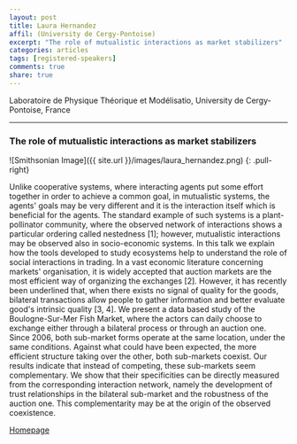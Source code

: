 ```yaml
---
layout: post
title: Laura Hernandez
affil: (University de Cergy-Pontoise)
excerpt: "The role of mutualistic interactions as market stabilizers"
categories: articles
tags: [registered-speakers]
comments: true
share: true
---
```


Laboratoire de Physique Théorique et Modélisatio, University de Cergy-Pontoise, France

---

### The role of mutualistic interactions as market stabilizers

<!-- Lorem ipsum dolor sit amet, test link adipiscing elit. **This is strong**. Nullam dignissim convallis est. Quisque aliquam. -->

![Smithsonian Image]({{ site.url }}/images/laura_hernandez.png)
{: .pull-right}

Unlike cooperative systems, where interacting agents put some effort together in order to achieve a common goal, in mutualistic systems, the agents' goals may be very different and it is the interaction itself which is beneficial for the agents. The standard example of such systems is a plant-pollinator community, where the observed network of interactions shows a particular ordering called nestedness [1]; however, mutualistic interactions may be observed also in socio-economic systems. In this talk we explain how the tools developed to study ecosystems help to understand the role of social interactions in trading. In a vast economic literature concerning markets' organisation, it is widely accepted that auction markets are the most efficient way of organizing the exchanges [2]. However, it has recently been underlined that, when there exists no signal of quality for the goods, bilateral transactions allow people to gather information and better evaluate good's intrinsic quality [3, 4]. We present a data based study of the Boulogne-Sur-Mer Fish Market, where the actors can daily choose to exchange either through a bilateral process or through an auction one. Since 2006, both sub-market forms operate at the same location, under the same conditions. Against what could have been expected, the more efficient structure taking over the other, both sub-markets coexist. Our results indicate that instead of competing, these sub-markets seem complementary. We show that their specificities can be directly measured from the corresponding interaction network, namely the development of trust relationships in the bilateral sub-market and the robustness of the auction one. This complementarity may be at the origin of the observed coexistence.

<div markdown="0"><a href="https://www.u-cergy.fr/en/_plugins/mypage/mypage/content/laura.html" class="btn">Homepage</a></div>
